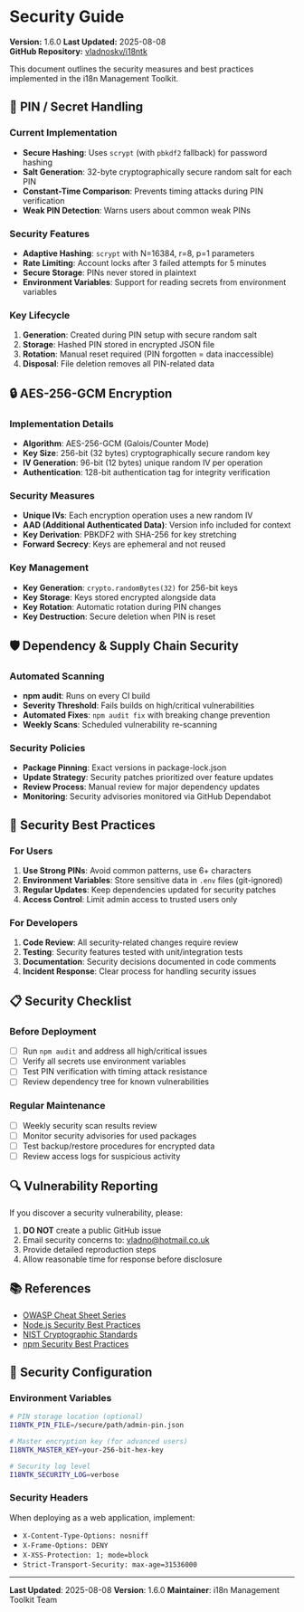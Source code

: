 # Security Guide

**Version:** 1.6.0 
**Last Updated:** 2025-08-08  
**GitHub Repository:** [vladnoskv/i18ntk](https://github.com/vladnoskv/i18ntk)

This document outlines the security measures and best practices implemented in the i18n Management Toolkit.

## 🔐 PIN / Secret Handling

### Current Implementation
- **Secure Hashing**: Uses `scrypt` (with `pbkdf2` fallback) for password hashing
- **Salt Generation**: 32-byte cryptographically secure random salt for each PIN
- **Constant-Time Comparison**: Prevents timing attacks during PIN verification
- **Weak PIN Detection**: Warns users about common weak PINs

### Security Features
- **Adaptive Hashing**: `scrypt` with N=16384, r=8, p=1 parameters
- **Rate Limiting**: Account locks after 3 failed attempts for 5 minutes
- **Secure Storage**: PINs never stored in plaintext
- **Environment Variables**: Support for reading secrets from environment variables

### Key Lifecycle
1. **Generation**: Created during PIN setup with secure random salt
2. **Storage**: Hashed PIN stored in encrypted JSON file
3. **Rotation**: Manual reset required (PIN forgotten = data inaccessible)
4. **Disposal**: File deletion removes all PIN-related data

## 🔒 AES-256-GCM Encryption

### Implementation Details
- **Algorithm**: AES-256-GCM (Galois/Counter Mode)
- **Key Size**: 256-bit (32 bytes) cryptographically secure random key
- **IV Generation**: 96-bit (12 bytes) unique random IV per operation
- **Authentication**: 128-bit authentication tag for integrity verification

### Security Measures
- **Unique IVs**: Each encryption operation uses a new random IV
- **AAD (Additional Authenticated Data)**: Version info included for context
- **Key Derivation**: PBKDF2 with SHA-256 for key stretching
- **Forward Secrecy**: Keys are ephemeral and not reused

### Key Management
- **Key Generation**: `crypto.randomBytes(32)` for 256-bit keys
- **Key Storage**: Keys stored encrypted alongside data
- **Key Rotation**: Automatic rotation during PIN changes
- **Key Destruction**: Secure deletion when PIN is reset

## 🛡️ Dependency & Supply Chain Security

### Automated Scanning
- **npm audit**: Runs on every CI build
- **Severity Threshold**: Fails builds on high/critical vulnerabilities
- **Automated Fixes**: `npm audit fix` with breaking change prevention
- **Weekly Scans**: Scheduled vulnerability re-scanning

### Security Policies
- **Package Pinning**: Exact versions in package-lock.json
- **Update Strategy**: Security patches prioritized over feature updates
- **Review Process**: Manual review for major dependency updates
- **Monitoring**: Security advisories monitored via GitHub Dependabot

## 🚨 Security Best Practices

### For Users
1. **Use Strong PINs**: Avoid common patterns, use 6+ characters
2. **Environment Variables**: Store sensitive data in `.env` files (git-ignored)
3. **Regular Updates**: Keep dependencies updated for security patches
4. **Access Control**: Limit admin access to trusted users only

### For Developers
1. **Code Review**: All security-related changes require review
2. **Testing**: Security features tested with unit/integration tests
3. **Documentation**: Security decisions documented in code comments
4. **Incident Response**: Clear process for handling security issues

## 📋 Security Checklist

### Before Deployment
- [ ] Run `npm audit` and address all high/critical issues
- [ ] Verify all secrets use environment variables
- [ ] Test PIN verification with timing attack resistance
- [ ] Review dependency tree for known vulnerabilities

### Regular Maintenance
- [ ] Weekly security scan results review
- [ ] Monitor security advisories for used packages
- [ ] Test backup/restore procedures for encrypted data
- [ ] Review access logs for suspicious activity

## 🔍 Vulnerability Reporting

If you discover a security vulnerability, please:

1. **DO NOT** create a public GitHub issue
2. Email security concerns to: vladno@hotmail.co.uk
3. Provide detailed reproduction steps
4. Allow reasonable time for response before disclosure

## 📚 References

- [OWASP Cheat Sheet Series](https://cheatsheetseries.owasp.org/)
- [Node.js Security Best Practices](https://nodejs.org/en/docs/guides/security/)
- [NIST Cryptographic Standards](https://csrc.nist.gov/projects/cryptographic-standards-and-guidelines)
- [npm Security Best Practices](https://docs.npmjs.com/security)

## 🔧 Security Configuration

### Environment Variables
```bash
# PIN storage location (optional)
I18NTK_PIN_FILE=/secure/path/admin-pin.json

# Master encryption key (for advanced users)
I18NTK_MASTER_KEY=your-256-bit-hex-key

# Security log level
I18NTK_SECURITY_LOG=verbose
```

### Security Headers
When deploying as a web application, implement:
- `X-Content-Type-Options: nosniff`
- `X-Frame-Options: DENY`
- `X-XSS-Protection: 1; mode=block`
- `Strict-Transport-Security: max-age=31536000`

---

**Last Updated**: 2025-08-08
**Version**: 1.6.0
**Maintainer**: i18n Management Toolkit Team
